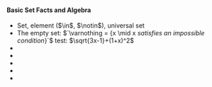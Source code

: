 ---
---
<h4>Basic Set Facts and Algebra</h4>
<ul>
    <li>Set, element ($\in$, $\notin$), universal set</li>
    <li>The empty set: $`\varnothing = {x \mid x <i>satisfies an impossible condition</i>}`$ test:  $\sqrt{3x-1}+(1+x)^2$ </li>
    <li></li>
    <li></li>
    <li></li>
    <li></li>
    <li></li>
</ul>
